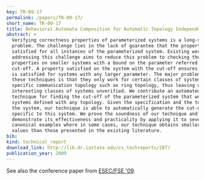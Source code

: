 ```yaml
---
key: TR-09-17
permalink: /papers/TR-09-17/
short_name: TR-09-17
title: Behavioral Automata Composition for Automatic Topology Independent Verification of Parameterized Systems
abstract: >
  Verifying correctness properties of parameterized systems is a long-standing
  problem. The challenge lies in the lack of guarantee that the property is
  satisfied for all instances of the parameterized system. Existing work on
  addressing this challenge aims to reduce this problem to checking the
  properties on smaller systems with a bound on the parameter referred to as the
  cut-off. A property satisfied on the system with the cut-off ensures that it
  is satisfied for systems with any larger parameter. The major problem with
  these techniques is that they only work for certain classes of systems with
  specific communication topology such as ring topology, thus leaving other
  interesting classes of systems unverified. We contribute an automated
  technique for finding the cut-off of the parameterized system that works for
  systems defined with any topology. Given the specification and the topology of
  the system, our technique is able to automatically generate the cut-off
  specific to this system. We prove the soundness of our technique and
  demonstrate its effectiveness and practicality by applying it to several
  canonical examples where in some cases, our technique obtains smaller cut-off
  values than those presented in the existing literature.
bib:
kind: technical_report
download_link: http://lib.dr.iastate.edu/cs_techreports/287/
publication_year: 2009
---
```


See also the conference paper from [ESEC/FSE '09](/papers/ESEC-FSE-09/).
